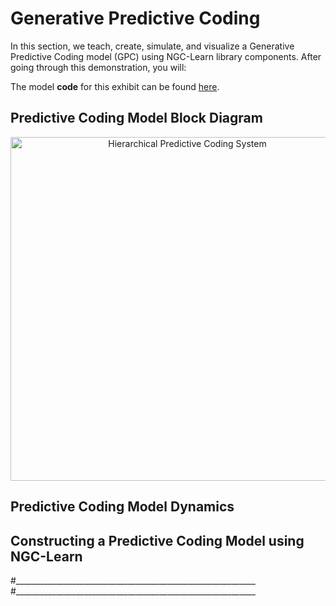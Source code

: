 # Generative Predictive Coding

In this section, we teach, create, simulate, and visualize a Generative Predictive Coding model (GPC) using NGC-Learn library components.
After going through this demonstration, you will:









The model **code** for this exhibit can be found [here](https://github.com/NACLab/).


## Predictive Coding Model Block Diagram

<p align="center">
  <img src="" width="550" title="Hierarchical Predictive Coding System">
</p>

## Predictive Coding Model Dynamics

## Constructing a Predictive Coding Model using NGC-Learn


#____________________________________________________________
#____________________________________________________________
